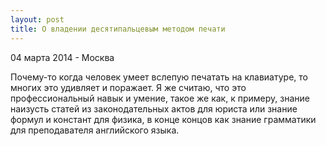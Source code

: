 ```yaml
---
layout: post
title: О владении десятипальцевым методом печати
---
```


<p class="meta">04 марта 2014 - Москва</p>

Почему-то когда человек умеет вслепую печатать на клавиатуре, то многих это удивляет и поражает.
Я же считаю, что это профессиональный навык и умение, такое же как, к
примеру, знание наизусть статей из законодательных актов для юриста или
знание формул и констант для физика, в конце концов как знание
грамматики для преподавателя английского языка.
